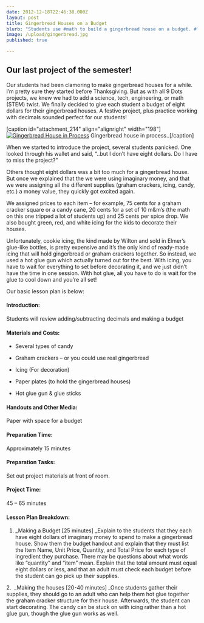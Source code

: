 ```yaml
---
date: 2012-12-18T22:46:38.000Z
layout: post
title: Gingerbread Houses on a Budget
blurb: "Students use #math to build a gingerbread house on a budget. #lessonPlan"
image: /upload/gingerbread.jpg
published: true

---
```


## Our last project of the semester!


Our students had been clamoring to make gingerbread houses for a while. I’m pretty sure they started before Thanksgiving. But as with all 9 Dots projects, we knew we had to add a science, tech, engineering, or math (STEM) twist. We finally decided to give each student a budget of eight dollars for their gingerbread houses. A festive project, plus practice working with decimals sounded perfect for our students!

[caption id="attachment_214" align="alignright" width="198"][![Gingerbread House in Process](http://9-dots.org/wp-uploads/2012/12/Photo-Dec-12-7-23-21-PM-764x1024.jpg)](http://9-dots.org/wp-uploads/2012/12/Photo-Dec-12-7-23-21-PM.jpg) Gingerbread house in process..[/caption]

When we started to introduce the project, several students panicked. One looked through his wallet and said, “..but I don’t have eight dollars. Do I have to miss the project?”

Others thought eight dollars was a bit too much for a gingerbread house. But once we explained that the we were using imaginary money, and that we were assigning all the different supplies (graham crackers, icing, candy, etc.) a money value, they quickly got excited again.

We assigned prices to each item – for example, 75 cents for a graham cracker square or a candy cane, 20 cents for a set of 10 m&m’s (the math on this one tripped a lot of students up) and 25 cents per spice drop. We also bought green, red, and white icing for the kids to decorate their houses.

Unfortunately, cookie icing, the kind made by Wilton and sold in Elmer’s glue-like bottles, is pretty expensive and it’s the only kind of ready-made icing that will hold gingerbread or graham crackers together. So instead, we used a hot glue gun which actually turned out for the best. With icing, you have to wait for everything to set before decorating it, and we just didn’t have the time in one session. With hot glue, all you have to do is wait for the glue to cool down and you’re all set!

Our basic lesson plan is below:


#### Introduction:


Students will review adding/subtracting decimals and making a budget

<!-- more -->


#### Materials and Costs:





	
  * Several types of candy

	
  * Graham crackers – or you could use real gingerbread

	
  * Icing (For decoration)

	
  * Paper plates (to hold the gingerbread houses)

	
  * Hot glue gun & glue sticks




#### Handouts and Other Media:


Paper with space for a budget


#### Preparation Time:


Approximately 15 minutes


#### Preparation Tasks:


Set out project materials at front of room.


#### Project Time:


45 – 65 minutes


#### Lesson Plan Breakdown:


1. _Making a Budget [25 minutes] _Explain to the students that they each have eight dollars of imaginary money to spend to make a gingerbread house. Show them the budget handout and explain that they must list the Item Name, Unit Price, Quantity, and Total Price for each type of ingredient they purchase. There may be questions about what words like “quantity” and “item” mean. Explain that the total amount must equal eight dollars or less, and that an adult must check each budget before the student can go pick up their supplies.

2.  _Making the houses [20-40 minutes] _Once students gather their supplies, they should go to an adult who can help them hot glue together the graham cracker structure for their house. Afterwards, the student can start decorating. The candy can be stuck on with icing rather than a hot glue gun, though the glue gun works as well.
